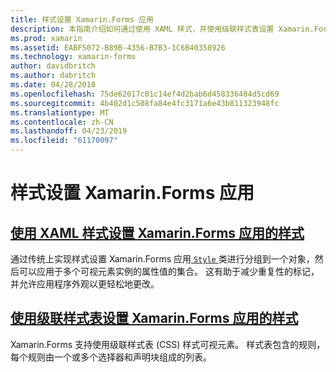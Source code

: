 ```yaml
---
title: 样式设置 Xamarin.Forms 应用
description: 本指南介绍如何通过使用 XAML 样式，并使用级联样式表设置 Xamarin.Forms 应用程序的样式。
ms.prod: xamarin
ms.assetid: EABF5072-B89B-4356-B7B3-1C6B40358926
ms.technology: xamarin-forms
author: davidbritch
ms.author: dabritch
ms.date: 04/28/2018
ms.openlocfilehash: 75de62017c01c14ef4d2bab6d458336484d5cd69
ms.sourcegitcommit: 4b402d1c508fa84e4fc3171a6e43b811323948fc
ms.translationtype: MT
ms.contentlocale: zh-CN
ms.lasthandoff: 04/23/2019
ms.locfileid: "61170097"
---
```

# <a name="styling-xamarinforms-apps"></a>样式设置 Xamarin.Forms 应用

## <a name="styling-xamarinforms-apps-using-xaml-stylesxamlindexmd"></a>[使用 XAML 样式设置 Xamarin.Forms 应用的样式](xaml/index.md)

通过传统上实现样式设置 Xamarin.Forms 应用[ `Style` ](xref:Xamarin.Forms.Style)类进行分组到一个对象，然后可以应用于多个可视元素实例的属性值的集合。 这有助于减少重复性的标记，并允许应用程序外观以更轻松地更改。

## <a name="styling-xamarinforms-apps-using-cascading-style-sheetscssindexmd"></a>[使用级联样式表设置 Xamarin.Forms 应用的样式](css/index.md)

Xamarin.Forms 支持使用级联样式表 (CSS) 样式可视元素。 样式表包含的规则，每个规则由一个或多个选择器和声明块组成的列表。
